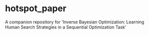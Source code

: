 # hotspot_paper
A companion repository for 'Inverse Bayesian Optimization: Learning Human Search Strategies in a Sequential Optimization Task'
